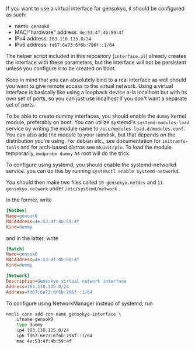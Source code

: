 If you want to use a virtual interface for gensokyo, it should be configured as such:
- name: `gensok0`
- MAC/"hardware" address: `4e:53:4f:4b:59:4f`
- IPv4 address: `103.110.115.0/24`
- IPv6 address: `fd67:6e73:6f6b:796f::1/64`

The helper script included in this repository (`interface.pl`) already creates the interface with these parameters, but the interface will not be persistent unless you configure it to be created on boot.

Keep in mind that you can absolutely bind to a real interface as well should you want to give remote access to the virtual network. Using a virtual interface is basically like using a loopback device a-la localhost but with its own set of ports, so you can just use localhost if you don't want a separate set of ports.

To be able to create dummy interfaces, you should enable the `dummy` kernel module, preferably on boot. You can utilize systemd's `systemd-modules-load` service by writing the module name to `/etc/modules-load.d/modules.conf`.
You can also add the module to your ramdisk, but that depends on the distribution you're using.
For debian etc., see documentation for `initramfs-tools` and for arch-based distros see `mkinitcpio`.
To load the module temporarily, `modprobe dummy` as root will do the trick.

To configure using systemd, you should enable the systemd-networkd service. you can do this by running `systemctl enable systemd-networkd`.

You should then make two files called `10-gensokyo.netdev` and `11-gensokyo.network` under `/etc/systemd/network` .

In the former, write
```ini
[NetDev]
Name=gensok0
MACAddress=4e:53:4f:4b:59:4f
Kind=dummy
```
and in the latter, write
```ini
[Match]
Name=gensok0
MACAddress=4e:53:4f:4b:59:4f
Kind=dummy

[Network]
Description=Gensokyo virtual network interface
Address=103.110.115.0/24
Address=fd67:6e73:6f6b:796f::1/64
```

To configure using NetworkManager instead of systemd, run
```sh
nmcli conn add con-name gensokyo-interface \
	ifname gensok0
	type dummy
	ip4 103.110.115.0/24
	ip6 fd67:6e73:6f6b:796f::1/64
	mac 4e:53:4f:4b:59:4f
```